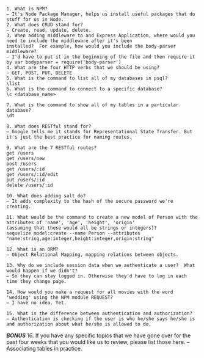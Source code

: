 	1. What is NPM?
	– It's Node Package Manager, helps us install useful packages that do stuff for us in Node.
	2. What does CRUD stand for?
	– Create, read, update, delete.
	3. When adding middleware to and Express Application, where would you need to include the middleware after it's been
    installed?  For example, how would you include the body-parser middleware?
    – I'd have to put it in the beginning of the file and then require it by var bodyparser = require('body-parser')
	4. What are the four HTTP verbs that we should be using?
	– GET, POST, PUT, DELETE
	5. What is the command to list all of my databases in psql?
	\list
	6. What is the command to connect to a specific database?
	\c <database_name>

	7. What is the command to show all of my tables in a particular database?
	\dt

	8. What does RESTful stand for?
	– Google tells me it stands for Representational State Transfer. But it's just the best practice for naming routes.

	9. What are the 7 RESTful routes?
	get /users
	get /users/new
	post /users
	get /users/:id
	get /users/:id/edit
	put /users/:id
	delete /users/:id
	
	10. What does adding salt do?
	– It adds complexity to the hash of the secure password we're creating.

	11. What would be the command to create a new model of Person with the attributes of 'name', 'age', 'height', 'origin'
    (assuming that these would all be strings or integers)?
    sequelize model:create --name Person --attributes "name:string,age:integer,height:integer,origin:string"

	12. What is an ORM?
	– Object Relational Mapping, mapping relations between objects.

	13. Why do we include session data when we authenticate a user?  What would happen if we didn't?
	– So they can stay logged in. Otherwise they'd have to log in each time they change page.

	14. How would you make a request for all movies with the word 'wedding' using the NPM module REQUEST?
	– I have no idea. Yet.

	15. What is the difference between authentication and authorization?
	– Authentication is checking if the user is who he/she says he/she is and authorization about what he/she is allowed to do.

***BONUS***
	16. If you have any specific topics that we have gone over for the past four weeks that you would like us to review, 
     please list those here.
     – Associating tables in practice.
